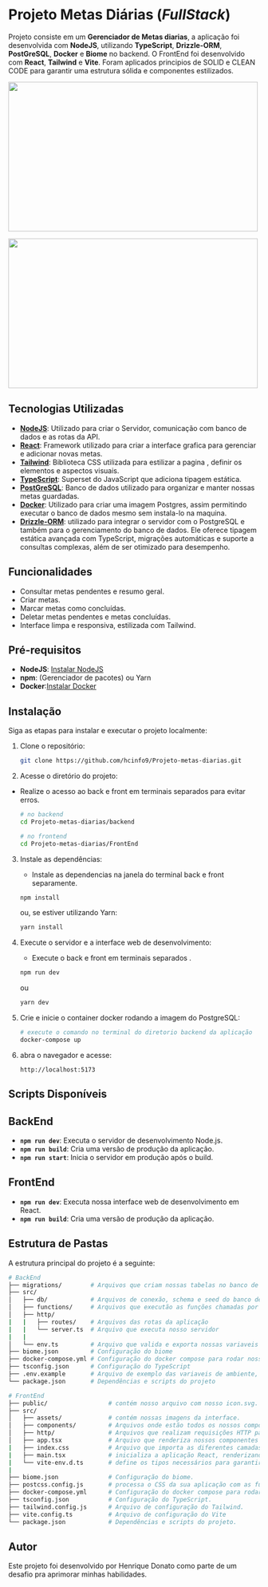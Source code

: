 # Projeto Metas Diárias (_FullStack_)

Projeto consiste em um **Gerenciador de Metas diarias**, a aplicação foi desenvolvida com **NodeJS**, utilizando **TypeScript**, **Drizzle-ORM**, **PostGreSQL**, **Docker** e **Biome** no backend. O FrontEnd foi desenvolvido com **React**, **Tailwind** e **Vite**. Foram aplicados principios de SOLID e CLEAN CODE para garantir uma estrutura sólida e componentes estilizados. 

<img align="center" width="500px" height="300px" src= "https://github.com/user-attachments/assets/81ad375c-4d9c-4c3c-a3c4-2e461b1fbb6d"/><br>

<img align="center" width="500px" height="300px" src= "https://github.com/user-attachments/assets/76fc7ca7-4164-4b67-b168-c45eebd2e9d9"/><br>


## Tecnologias Utilizadas


- **[NodeJS](https://nodejs.org/)**: Utilizado para criar o Servidor, comunicação com banco de dados e as rotas da API.
- **[React](https://react.dev/)**: Framework utilizado para criar a interface grafica para gerenciar e adicionar novas metas.
- **[Tailwind](https://tailwindcss.com/)**: Biblioteca CSS utilizada para estilizar a pagina , definir os elementos e aspectos visuais.
- **[TypeScript](https://www.typescriptlang.org/)**: Superset do JavaScript que adiciona tipagem estática.
- **[PostGreSQL](https://www.postgresql.org/)**: Banco de dados utilizado para organizar e manter nossas metas guardadas.
- **[Docker](https://www.docker.com/)**: Utilizado para criar uma imagem Postgres, assim permitindo executar o banco de dados mesmo sem instala-lo na maquina.
- **[Drizzle-ORM](https://orm.drizzle.team/)**: utilizado para integrar o servidor com o PostgreSQL e também para o gerenciamento do banco de dados. Ele oferece tipagem estática avançada com TypeScript, migrações automáticas e suporte a consultas complexas, além de ser otimizado para desempenho.




## Funcionalidades 

- Consultar metas pendentes e resumo geral.
- Criar metas.
- Marcar metas como concluídas.
- Deletar metas pendentes e metas concluídas.
- Interface limpa e responsiva, estilizada com Tailwind.






      

## Pré-requisitos

- **NodeJS**: [Instalar NodeJS](https://nodejs.org/)
- **npm**: (Gerenciador de pacotes) ou Yarn
- **Docker**:[Instalar Docker](https://www.docker.com/products/docker-desktop/)


## Instalação 

Siga as etapas para instalar e executar o projeto localmente:

1. Clone o repositório:

   ```bash
   git clone https://github.com/hcinfo9/Projeto-metas-diarias.git
   ```

2. Acesse o diretório do projeto:

- Realize o acesso ao back e front em terminais separados para evitar erros.
   
   ```bash
   # no backend
   cd Projeto-metas-diarias/backend
   ```


    ```bash
   # no frontend
   cd Projeto-metas-diarias/FrontEnd
   ```

3. Instale as dependências:
    
   - Instale as dependencias na janela do terminal back e front separamente.
  
   ```bash
   npm install
   ```

   ou, se estiver utilizando Yarn:

   ```bash
   yarn install
   ```

4. Execute o servidor e a interface web de desenvolvimento:

   - Execute o back e front em terminais separados .

   ```bash
   npm run dev
   ```

   ou

   ```bash
   yarn dev
   ```

5. Crie e inicie o container docker rodando a imagem do PostgreSQL:

    ```bash
    # execute o comando no terminal do diretorio backend da aplicação
   docker-compose up
   ```

6. abra o navegador e acesse:

   ```
   http://localhost:5173
   ```

## Scripts Disponíveis

## BackEnd
- **`npm run dev`**: Executa o servidor de desenvolvimento Node.js.
- **`npm run build`**: Cria uma versão de produção da aplicação.
- **`npm run start`**: Inicia o servidor em produção após o build.

## FrontEnd
- **`npm run dev`**: Executa nossa interface web de desenvolvimento em React.
- **`npm run build`**: Cria uma versão de produção da aplicação.


## Estrutura de Pastas

A estrutura principal do projeto é a seguinte:

```bash
# BackEnd
├── migrations/        # Arquivos que criam nossas tabelas no banco de dados 
├── src/
│   ├── db/            # Arquivos de conexão, schema e seed do banco de dados
│   ├── functions/     # Arquivos que executão as funções chamadas por cada rota da aplicação. 
│   ├── http/
|   |   ├── routes/    # Arquivos das rotas da aplicação
|   |   └── server.ts  # Arquivo que executa nosso servidor
|   | 
│   └── env.ts         # Arquivo que valida e exporta nossas variaveis de ambiente.
├── biome.json         # Configuração do biome
├── docker-compose.yml # Configuração do docker compose para rodar nossa imagem PostGreSQL
├── tsconfig.json      # Configuração do TypeScript
├── .env.example       # Arquivo de exemplo das variaveis de ambiente, crie o arquivo  .env e configure o corretamente.
└── package.json       # Dependências e scripts do projeto

```

```bash
# FrontEnd
├── public/                 # contém nosso arquivo com nosso icon.svg.
├── src/
│   ├── assets/             # contém nossas imagens da interface.
│   ├── components/         # Arquivos onde estão todos os nossos componentes React. 
│   ├── http/               # Arquivos que realizam requisições HTTP para nosso Server.
│   ├── app.tsx             # Arquivo que renderiza nossos componentes na tela e permite acessar interface atravez de uma URL.
|   ├── index.css           # Arquivo que importa as diferentes camadas de estilos do Tailwind CSS.
|   ├── main.tsx            # inicializa a aplicação React, renderizando o componente App dentro do StrictMode.
|   └── vite-env.d.ts       # define os tipos necessários para garantir que o TypeScript reconheça corretamente as config do Vite.
|                      
├── biome.json              # Configuração do biome.
├── postcss.config.js       # processa o CSS da sua aplicação com as funcionalidades do Tailwind CSS. 
├── docker-compose.yml      # Configuração do docker compose para rodar nossa imagem PostGreSQL.
├── tsconfig.json           # Configuração do TypeScript.
├── tailwind.config.js      # Arquivo de configuração do Tailwind.
├── vite.config.ts          # Arquivo de configuração do Vite
└── package.json            # Dependências e scripts do projeto.

```


## Autor

Este projeto foi desenvolvido por Henrique Donato como parte de um desafio pra aprimorar minhas habilidades.


